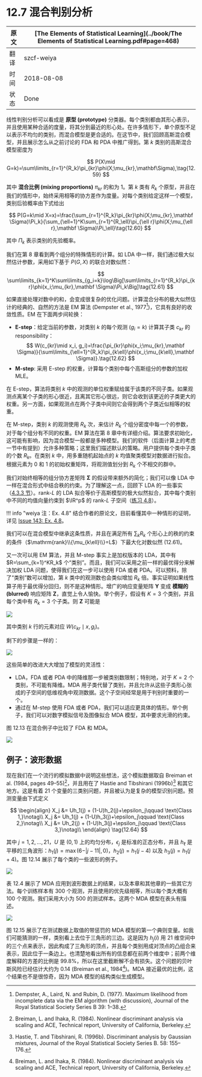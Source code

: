# 12.7 混合判别分析

| 原文   | [The Elements of Statistical Learning](../book/The Elements of Statistical Learning.pdf#page=468) |
| ---- | ---------------------------------------- |
| 翻译   | szcf-weiya                               |
| 时间   | 2018-08-08                   |
|状态 |Done|


线性判别分析可以看成是 **原型 (prototype)** 分类器。每个类别都由其形心表示，并且使用某种合适的度量，将其分到最近的形心处。在许多情形下，单个原型不足以表示不均匀的类别，而混合模型是更合适的。在这节中，我们回顾高斯混合模型，并且展示怎么从之前讨论的 FDA 和 PDA 中推广得到。第 $k$ 类别的高斯混合模型密度为

$$
P(X\mid G=k)=\sum\limits_{r=1}^{R_k}\pi_{kr}\phi(X;\mu_{kr},\mathbf\Sigma),\tag{12.59}
$$

其中 **混合比例 (mixing proportions)** $\pi_{kr}$ 的和为 $1$。第 $k$ 类有 $R_k$ 个原型，并且在我们的情形中，始终采用相等的协方差作为度量。对每个类别给定这样一个模型，类别后验概率由下式给出

$$
P(G=k\mid X=x)=\frac{\sum_{r=1}^{R_k}\pi_{kr}\phi(X;\mu_{kr},\mathbf \Sigma)\Pi_k}{\sum_{\ell=1}^K\sum_{r=1}^{R_\ell}\pi_{\ell r}\phi(X;\mu_{\ell r},\mathbf \Sigma)\Pi_\ell}\tag{12.60}
$$

其中 $\Pi_k$ 表示类别的先验概率。

我们在第 8 章看到两个组分的特殊情形的计算。如 LDA 中一样，我们通过极大似然估计参数，采用如下基于 $P(G,X)$ 的联合对数似然：

$$
\sum\limits_{k=1}^K\sum\limits_{g_i=k}\log\Big[\sum\limits_{r=1}^{R_k}\pi_{kr}\phi(x_i;\mu_{kr},\mathbf \Sigma)\Pi_k\Big]\tag{12.61}
$$

如果直接处理对数中的和，会变成很复杂的优化问题。计算混合分布的极大似然估计的经典的、自然的方法是 EM 算法 (Dempster et al., 1977[^1])，它具有良好的收敛性质。EM 在下面两步间轮换：

- **E-step**：给定当前的参数，对类别 $k$ 的每个观测 ($g_i=k$) 计算其子类 $c_{kr}$ 的 responsibility：
$$
W(c_{kr}\mid x_i, g_i)=\frac{\pi_{kr}\phi(x_i;\mu_{kr},\mathbf \Sigma)}{\sum\limits_{\ell=1}^{R_k}\pi_{k\ell}\phi(x_i;\mu_{k\ell},\mathbf \Sigma)}.\tag{12.62}
$$
- **M-step**: 采用 E-step 的权重，计算每个类别中每个高斯组分的参数的加权 MLE。

[^1]: Dempster, A., Laird, N. and Rubin, D. (1977). Maximum likelihood from incomplete data via the EM algorithm (with discussion), Journal of the Royal Statistical Society Series B 39: 1–38.

在 E-step，算法将类别 $k$ 中的观测的单位权重赋给属于该类的不同子类。如果观测点离某个子类的形心很近，且离其它形心很远，则它会收到该更近的子类更大的权重。另一方面，如果观测点在两个子类中间则它会得到两个子类近似相等的权重。

在 M-step，类别 $k$ 的观测使用 $R_k$ 次，来估计 $R_k$ 个组分密度中每一个的参数，对于每个组分有不同的权重。EM 算法在第 8 章中有详细介绍。算法要求初始化，这可能有影响，因为混合模型一般都是多种模型。我们的软件（后面计算上的考虑一节中有提到）允许多种策略；这里我们描述默认的策略。用户提供每个类中子类的个数 $R_k$。在类别 $k$ 中，用多重随机起始点的 $k$ 均值聚类模型对数据进行拟合。根据元素为 $0$ 和 $1$ 的初始权重矩阵，将观测值划分到 $R_k$ 个不相交的群中。

我们对始终相等的组分协方差矩阵 $\mathbf\Sigma$ 的假设带来额外的简化；我们可以像 LDA 中一样在混合形式中结合秩的约束。为了理解这一点，回顾下 LDA 的一些事实（[4.3.3 节](../04-Linear-Methods-for-Classification/4.3-Linear-Discriminant-Analysis/index.html)）。rank-$L$ 的 LDA 拟合等价于高斯模型的极大似然拟合，其中每个类别中不同的均值向量约束到 $\IR^p$ 的 rank-$L$ 子空间（[练习 4.8](https://github.com/szcf-weiya/ESL-CN/issues/143)）。

!!! info "weiya 注：Ex. 4.8"
    结合作者的原论文，目前看懂其中一种情形的证明，详见 [Issue 143: Ex. 4.8](https://github.com/szcf-weiya/ESL-CN/issues/143)。

我们可以在混合模型中继承这条性质，并且在满足所有 $\sum_kR_k$ 个形心上的秩的约束的条件（$\mathrm{rank}\\{\mu_{k\ell}\\}=L$）下最大化对数似然 $(12.61)$。

又一次可以用 EM 算法，并且 M-step 事实上是加权版本的 LDA，其中有 $R=\sum_{k=1}^KR_k$ 个“类别”。而且，我们可以采用之前一样的最优得分来解决加权 LDA 问题，使得我们在这一步可以使用 FDA 或者 PDA。可以预料，除了“类别”数可以增加，第 $k$ 类中的观测数也会类似增加 $R_k$ 倍。事实证明如果线性算子用于最优得分回归，则不是这种情形。增广的响应变量矩阵 $\mathbf Y$ 变成 **模糊的 (blurred)** 响应矩阵 $\mathbf Z$，直觉上令人愉快。举个例子，假设有 $K=3$ 个类别，并且每个类中有 $R_k=3$ 个子类。则 $\mathbf Z$ 可能是

![](../img/12/eq12.63.PNG)

其中类别 $k$ 行的元素对应 $W(c_{kr}\mid x,g_i)$。

剩下的步骤是一样的：

![](../img/12/eq12.63-down.PNG)

这些简单的改进大大增加了模型的灵活性：

- LDA，FDA 或者 PDA 中的降维那一步被类别数限制；特别地，对于 $K=2$ 个类别，不可能有降维。MDA 用子类代替了类别，并且允许从这些子类形心张成的子空间的低维视角中观测数据。这个子空间经常是用于判别时重要的一个。
- 通过在 M-step 使用 FDA 或者 PDA，我们可以适应更具体的情形。举个例子，我们可以对数字模拟信号及图像拟合 MDA 模型，其中要求光滑的约束。

图 12.13 在混合例子中比较了 FDA 和 MDA。

![](../img/12/fig12.13.png)

## 例子：波形数据

现在我们在一个流行的模拟数据中说明这些想法，这个模拟数据取自 Breiman et al. (1984, pages 49–55)[^2]，并且用在了 Hastie and Tibshirani (1996b)[^3] 和其它地方。这是有着 21 个变量的三类别问题，并且被认为是复杂的模型识别问题。预测变量由下式定义

$$
\begin{align}
X_j &= Uh_1(j) + (1-U)h_2(j)+\epsilon_j\qquad \text{Class 1,}\notag\\
X_j &= Uh_1(j) + (1-U)h_3(j)+\epsilon_j\qquad \text{Class 2,}\notag\\
X_j &= Uh_2(j) + (1-U)h_3(j)+\epsilon_j\qquad \text{Class 3,}\notag\\
\end{align}
\tag{12.64}
$$

其中 $j=1,2,\ldots,21$，$U$ 是 $(0,1)$ 上的均匀分布，$\epsilon_j$ 是标准的正态分布，并且 $h_\ell$ 是平移的三角波形：$h_1(j)=\max (6-\vert j-11\vert,0)$，$h_2(j)=h_1(j-4)$ 以及 $h_3(j)=h_1(j+4)$。图 12.14 展示了每个类的一些波形的例子。

[^2]: Breiman, L. and Ihaka, R. (1984). Nonlinear discriminant analysis via scaling and ACE, Technical report, University of California, Berkeley.
[^3]: Hastie, T. and Tibshirani, R. (1996b). Discriminant analysis by Gaussian mixtures, Journal of the Royal Statistical Society Series B. 58: 155–176.

![](../img/12/fig12.14.png)

表 12.4 展示了 MDA 应用到波形数据上的结果，以及本章和其他章的一些其它方法。每个训练样本有 300 个观测，并且使用的优先级相等，所以每个类大概有 100 个观测。我们采用大小为 500 的测试样本。这两个 MDA 模型在表头有描述。

![](../img/12/fig12.15.png)

图 12.15 展示了在测试数据上取值的带惩罚的 MDA 模型的第一个典则变量。如我们可能猜测的一样，类别看上去位于三角形的三边。这是因为 $h_j(i)$ 用 21 维空间中的三个点来表示，因此构成了三角形的顶点，并且每个类别用成对顶点的凸组合来表示，因此位于一条边上。也清楚地看出所有的信息都在前两个维度中；前两个维度解释的方差的比例是 $99.8\%$，所以在这里截断解不会有损失。这个问题的贝叶斯风险已经估计大约为 0.14 (Breiman et al., 1984[^2])。MDA 接近最优的比例，这个结果也不是很惊奇，因为 MDA 模型的结构类似生成模型。

